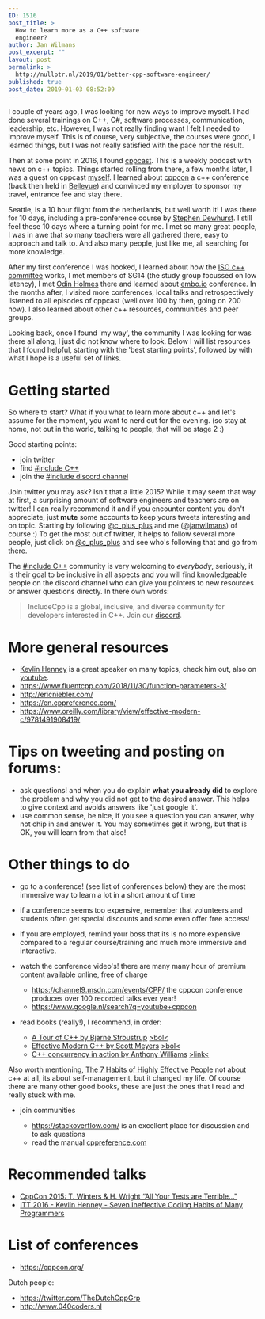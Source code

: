 ```yaml
---
ID: 1516
post_title: >
  How to learn more as a C++ software
  engineer?
author: Jan Wilmans
post_excerpt: ""
layout: post
permalink: >
  http://nullptr.nl/2019/01/better-cpp-software-engineer/
published: true
post_date: 2019-01-03 08:52:09
---
```

I couple of years ago, I was looking for new ways to improve myself. I had done several trainings on C++, C#, software processes, communication, leadership, etc. However, I was not really finding want I felt I needed to improve myself. This is of course, very subjective, the courses were good, I learned things, but I was not really satisfied with the pace nor the result.

Then at some point in 2016, I found [cppcast][1]. This is a weekly podcast with news on c++ topics. Things started rolling from there, a few months later, I was a guest on cppcast [myself][2]. I learned about [cppcon][3] a c++ conference (back then held in [Bellevue][4]) and convinced my employer to sponsor my travel, entrance fee and stay there.

Seattle, is a 10 hour flight from the netherlands, but well worth it! I was there for 10 days, including a pre-conference course by [Stephen Dewhurst][5]. I still feel these 10 days where a turning point for me. I met so many great people, I was in awe that so many teachers were all gathered there, easy to approach and talk to. And also many people, just like me, all searching for more knowledge.

After my first conference I was hooked, I learned about how the [ISO c++ committee][6] works, I met members of SG14 (the study group focussed on low latency), I met [Odin Holmes][7] there and learned about [embo.io][8] conference. In the months after, I visited more conferences, local talks and retrospectively listened to all episodes of cppcast (well over 100 by then, going on 200 now). I also learned about other c++ resources, communities and peer groups.

Looking back, once I found 'my way', the community I was looking for was there all along, I just did not know where to look. Below I will list resources that I found helpful, starting with the 'best starting points', followed by with what I hope is a useful set of links.

# Getting started

So where to start? What if you what to learn more about c++ and let's assume for the moment, you want to nerd out for the evening. (so stay at home, not out in the world, talking to people, that will be stage 2 :)

Good starting points:

*   join twitter
*   find [#include C++][9] 
*   join the [#include discord channel][10] 

Join twitter you may ask? Isn't that a little 2015? While it may seem that way at first, a surprising amount of software engineers and teachers are on twitter! I can really recommend it and if you encounter content you don't appreciate, just **mute** some accounts to keep yours tweets interesting and on topic. Starting by following [@c_plus_plus][11] and me ([@janwilmans][12]) of course :) To get the most out of twitter, it helps to follow several more people, just click on [@c_plus_plus][11] and see who's following that and go from there.

The [#include C++][9] community is very welcoming to *everybody*, seriously, it is their goal to be inclusive in all aspects and you will find knowledgeable people on the discord channel who can give you pointers to new resources or answer questions directly. In there own words:

> IncludeCpp is a global, inclusive, and diverse community for developers interested in C++. Join our [discord][10].

# More general resources

*   [Kevlin Henney][13] is a great speaker on many topics, check him out, also on [youtube][14].
*   <https://www.fluentcpp.com/2018/11/30/function-parameters-3/>
*   <http://ericniebler.com/>
*   <https://en.cppreference.com/>
*   <https://www.oreilly.com/library/view/effective-modern-c/9781491908419/>

# Tips on tweeting and posting on forums:

*   ask questions! and when you do explain **what you already did** to explore the problem and why you did not get to the desired answer. This helps to give context and avoids answers like 'just google it'.
*   use common sense, be nice, if you see a question you can answer, why not chip in and answer it. You may sometimes get it wrong, but that is OK, you will learn from that also!

# Other things to do

*   go to a conference! (see list of conferences below) they are the most immersive way to learn a lot in a short amount of time
*   if a conference seems too expensive, remember that volunteers and students often get special discounts and some even offer free access!
*   if you are employed, remind your boss that its is no more expensive compared to a regular course/training and much more immersive and interactive. 
*   watch the conference video's! there are many many hour of premium content available online, free of charge
    
    *   <https://channel9.msdn.com/events/CPP/> the cppcon conference produces over 100 recorded talks ever year!
    *   <https://www.google.nl/search?q=youtube+cppcon>

*   read books (really!), I recommend, in order:
    
    *   [A Tour of C++ by Bjarne Stroustrup][15] [>bol<][16]
    *   [Effective Modern C++ by Scott Meyers][17] [>bol<][18]
    *   [C++ concurrency in action by Anthony Williams][19] [>link<][20]

Also worth mentioning, [The 7 Habits of Highly Effective People][21] not about c++ at all, its about self-management, but it changed my life. Of course there are many other good books, these are just the ones that I read and really stuck with me.

*   join communities
    
    *   <https://stackoverflow.com/> is an excellent place for discussion and to ask questions 
    *   read the manual [cppreference.com][22]

# Recommended talks

*   [CppCon 2015: T. Winters & H. Wright “All Your Tests are Terrible..."][23]
*   [ITT 2016 - Kevlin Henney - Seven Ineffective Coding Habits of Many Programmers][24]

# List of conferences

*   <https://cppcon.org/>

Dutch people:

*   <https://twitter.com/TheDutchCppGrp>
*   <http://www.040coders.nl>

 [1]: http://cppcast.com
 [2]: http://cppcast.com/2017/09/jan-wilmans/
 [3]: https://cppcon.org/
 [4]: https://www.google.nl/maps/place/Bellevue,+WA,+USA
 [5]: https://www.youtube.com/watch?v=PFdWqa68LmA
 [6]: https://isocpp.org/
 [7]: https://www.youtube.com/watch?v=tNXyNa6kf4k&t=1s
 [8]: http://embo.io/
 [9]: https://twitter.com/include_cpp
 [10]: https://t.co/XafTulMibe
 [11]: https://twitter.com/c_plus_plus
 [12]: https://twitter.com/janwilmans
 [13]: https://twitter.com/KevlinHenney
 [14]: https://www.google.nl/search?tbm=vid&q=Kevlin%20Henney
 [15]: https://www.amazon.com/Tour-C-Depth/dp/0321958314
 [16]: https://www.bol.com/nl/p/a-tour-of-c/9200000096584509/
 [17]: https://www.oreilly.com/library/view/effective-modern-c/9781491908419/
 [18]: https://www.bol.com/nl/p/effective-modern-c/9200000036037659/
 [19]: https://www.manning.com/books/c-plus-plus-concurrency-in-action-second-edition
 [20]: https://www.bogotobogo.com/cplusplus/files/CplusplusConcurrencyInAction_PracticalMultithreading.pdf
 [21]: https://www.franklincovey.com/the-7-habits.html
 [22]: https://cppreference.com
 [23]: https://www.youtube.com/watch?v=u5senBJUkPc
 [24]: https://www.youtube.com/watch?v=ZsHMHukIlJY&t=2369s